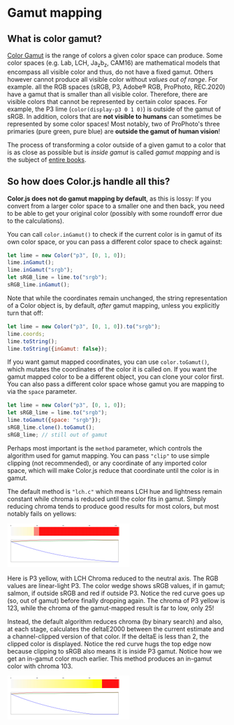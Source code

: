 # Gamut mapping

## What is color gamut?

[Color Gamut](https://en.wikipedia.org/wiki/Gamut) is the range of colors a given color space can produce.
Some color spaces (e.g. Lab, LCH, Ja<sub>z</sub>b<sub>z</sub>, CAM16) are mathematical models that encompass all visible color
and thus, do not have a fixed gamut.
Others however cannot produce all visible color without *values out of range*.
For example. all the RGB spaces (sRGB, P3, Adobe® RGB, ProPhoto, REC.2020) have a gamut that is smaller than all visible color.
Therefore, there are visible colors that cannot be represented by certain color spaces.
For example, the P3 lime (`color(display-p3 0 1 0)`) is outside of the gamut of sRGB.
In addition, colors that are **not visible to humans** can sometimes be represented by some color spaces!
Most notably, two of ProPhoto's three primaries (pure green, pure blue) are **outside the gamut of human vision**!

The process of transforming a color outside of a given gamut to a color that is as close as possible but is *inside gamut* is called *gamut mapping* and is the subject of [entire books](https://www.google.com/books/edition/Color_Gamut_Mapping/Yy0uK3pvfRMC?hl=en&gbpv=1&printsec=frontcover).

## So how does Color.js handle all this?

**Color.js does not do gamut mapping by default**, as this is lossy: If you convert from a larger color space to a smaller one and then back, you need to be able to get your original color (possibly with some roundoff error due to the calculations).

You can call `color.inGamut()` to check if the current color is in gamut of its own color space, or you can pass a different color space to check against:

```js
let lime = new Color("p3", [0, 1, 0]);
lime.inGamut();
lime.inGamut("srgb");
let sRGB_lime = lime.to("srgb");
sRGB_lime.inGamut();
```

Note that while the coordinates remain unchanged, the string representation of a Color object is, by default, _after_ gamut mapping, unless you explicitly turn that off:

```js
let lime = new Color("p3", [0, 1, 0]).to("srgb");
lime.coords;
lime.toString();
lime.toString({inGamut: false});
```


If you want gamut mapped coordinates, you can use `color.toGamut()`, which mutates the coordinates of the color it is called on.
If you want the gamut mapped color to be a different object, you can clone your color first.
You can also pass a different color space whose gamut you are mapping to via the `space` parameter.

```js
let lime = new Color("p3", [0, 1, 0]);
let sRGB_lime = lime.to("srgb");
lime.toGamut({space: "srgb"});
sRGB_lime.clone().toGamut();
sRGB_lime; // still out of gamut
```

Perhaps most important is the `method` parameter, which controls the algorithm used for gamut mapping.
You can pass `"clip"` to use simple clipping (not recommended), or any coordinate of any imported color space, which will make Color.js reduce that coordinate until the color is in gamut.

The default method is `"lch.c"` which means LCH hue and lightness remain constant while chroma is reduced until the color fits in gamut.
Simply reducing chroma tends to produce good results for most colors, but most notably fails on yellows:

![chroma-reduction](../images/p3-yellow-lab.svg)

Here is P3 yellow, with LCH Chroma reduced to the neutral axis. The RGB values are linear-light P3. The color wedge shows sRGB values, if in gamut; salmon, if outside sRGB and red if outside P3. Notice the red curve goes up (so, out of gamut) before finally dropping again. The chroma of P3 yellow is 123, while the chroma of the gamut-mapped result is far to low, only 25!

Instead, the default algorithm reduces chroma (by binary search) and also, at each stage, calculates the deltaE2000 between the current estimate and a channel-clipped version of that color. If the deltaE is less than 2, the clipped color is displayed. Notice the red curve hugs the top edge now because clipping to sRGB also means it is inside P3 gamut. Notice how we get an in-gamut color much earlier. This method produces an in-gamut color with chroma 103.

![chroma-reduction-clip](../images/p3-yellow-lab-clip.svg)
